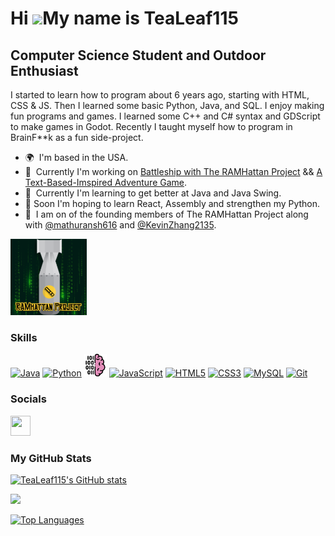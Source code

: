 Hi ![](https://user-images.githubusercontent.com/18350557/176309783-0785949b-9127-417c-8b55-ab5a4333674e.gif)My name is TeaLeaf115
==================================================================================================================================

Computer Science Student and Outdoor Enthusiast
------------------

I started to learn how to program about 6 years ago, starting with HTML, CSS & JS. Then I learned some basic Python, Java, and SQL. I enjoy making fun programs and games. I learned some C++ and C# syntax and GDScript to make games in Godot. Recently I taught myself how to program in BrainF**k as a fun side-project.

* 🌍  I'm based in the USA.
* 🚀  Currently I'm working on [Battleship with The RAMHattan Project](http://github.com/TeaLeaf115/GroupBattleshipProject) && [A Text-Based-Imspired Adventure Game](https://github.com/TeaLeaf115/TextBasedAdventureGame).
* 🧠  Currently I'm learning to get better at Java and Java Swing.
* 🔮  Soon I'm hoping to learn React, Assembly and strengthen my Python.
* 🤝  I am on of the founding members of The RAMHattan Project along with [@mathuransh616](https://github.com/mathuransh616) and [@KevinZhang2135](https://github.com/KevinZhang2135).
<p align="left">
<a href="https://github.com/TeaLeaf115" target="_blank" rel="noreferrer"><img src="https://github.com/TeaLeaf115/TeaLeaf115/blob/93f25011c3e218f6a682e54140444995845da4c2/assets/RAMhattanProject_logo_SMALL.svg" width="122" height="122" alt="The RAMHattan Project"/></a>
</p>

### Skills


<p align="left">
<a href="https://www.oracle.com/java/" target="_blank" rel="noreferrer"><img src="https://raw.githubusercontent.com/danielcranney/readme-generator/main/public/icons/skills/java-colored.svg" width="36" height="36" alt="Java" /></a>
<a href="https://www.python.org/" target="_blank" rel="noreferrer"><img src="https://raw.githubusercontent.com/danielcranney/readme-generator/main/public/icons/skills/python-colored.svg" width="36" height="36" alt="Python" /></a>
<a href="https://en.wikipedia.org/wiki/Brainfuck" target="_blank" rel="noreferrer"><img src="https://github.com/TeaLeaf115/TeaLeaf115/blob/93f25011c3e218f6a682e54140444995845da4c2/assets/BF.svg" width="36" height="36" alt="BrainFuck" /></a>
<a href="https://developer.mozilla.org/en-US/docs/Web/JavaScript" target="_blank" rel="noreferrer"><img src="https://raw.githubusercontent.com/danielcranney/readme-generator/main/public/icons/skills/javascript-colored.svg" width="36" height="36" alt="JavaScript" /></a>
<a href="https://developer.mozilla.org/en-US/docs/Glossary/HTML5" target="_blank" rel="noreferrer"><img src="https://raw.githubusercontent.com/danielcranney/readme-generator/main/public/icons/skills/html5-colored.svg" width="36" height="36" alt="HTML5" /></a>
<a href="https://www.w3.org/TR/CSS/#css" target="_blank" rel="noreferrer"><img src="https://raw.githubusercontent.com/danielcranney/readme-generator/main/public/icons/skills/css3-colored.svg" width="36" height="36" alt="CSS3" /></a>
<a href="https://www.mysql.com/" target="_blank" rel="noreferrer"><img src="https://raw.githubusercontent.com/danielcranney/readme-generator/main/public/icons/skills/mysql-colored.svg" width="36" height="36" alt="MySQL" /></a>
<a href="https://git-scm.com/" target="_blank" rel="noreferrer"><img src="https://raw.githubusercontent.com/danielcranney/readme-generator/main/public/icons/skills/git-colored.svg" width="36" height="36" alt="Git" /></a>
</p>


### Socials

<p align="left"> <a href="https://www.github.com/TeaLeaf115" target="_blank" rel="noreferrer"> <picture> <source media="(prefers-color-scheme: dark)" srcset="https://raw.githubusercontent.com/danielcranney/readme-generator/main/public/icons/socials/github-dark.svg" /> <source media="(prefers-color-scheme: light)" srcset="https://raw.githubusercontent.com/danielcranney/readme-generator/main/public/icons/socials/github.svg" /> <img src="https://raw.githubusercontent.com/danielcranney/readme-generator/main/public/icons/socials/github.svg" width="32" height="32" /> </picture> </a></p>

### My GitHub Stats

<a href="http://www.github.com/TeaLeaf115"><img src="https://github-readme-stats.vercel.app/api?username=TeaLeaf115&show_icons=true&hide=&count_private=true&title_color=3382ed&text_color=ffffff&icon_color=14b8a6&bg_color=1c1917&hide_border=true&show_icons=true" alt="TeaLeaf115's GitHub stats" /></a>

<a href="http://www.github.com/TeaLeaf115"><img src="https://github-readme-streak-stats.herokuapp.com/?user=TeaLeaf115&stroke=ffffff&background=1c1917&ring=3382ed&fire=3382ed&currStreakNum=ffffff&currStreakLabel=3382ed&sideNums=ffffff&sideLabels=ffffff&dates=ffffff&hide_border=true" /></a>

<a href="https://github.com/TeaLeaf115" align="left"><img src="https://github-readme-stats.vercel.app/api/top-langs/?username=TeaLeaf115&langs_count=10&title_color=3382ed&text_color=ffffff&icon_color=14b8a6&bg_color=1c1917&hide_border=true&locale=en&custom_title=Top%20%Languages" alt="Top Languages" /></a>
